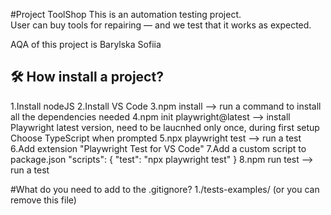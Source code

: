#Project ToolShop
This is an automation testing project.  
User can buy tools for repairing — and we test that it works as expected.

AQA of this project is Barylska Sofiia

## 🛠️ How install a project?
1.Install nodeJS
2.Install VS Code
3.npm install --> run a command to install all the dependencies needed
4.npm init playwright@latest  --> install Playwright latest version, need to be laucnhed only once, during first setup
   Choose TypeScript when prompted
5.npx playwright test  --> run a test
6.Add extension "Playwright Test for VS Code"
7.Add a custom script to package.json 
"scripts": {
  "test": "npx playwright test"
}
8.npm run test  --> run a test


#What do you need to add to the .gitignore?
 1./tests-examples/ (or you can remove this file)
 